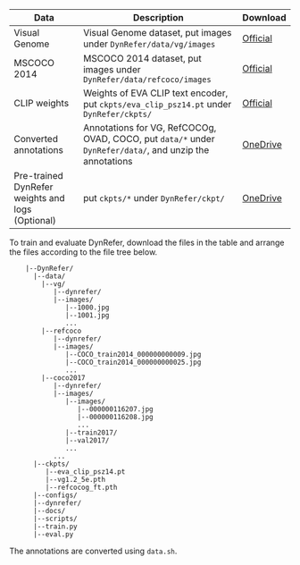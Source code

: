  | Data                        | Description                                                               | Download                                                                |
  | -------------------------------------- | ---------------------------------------------------------------------- | --------------------------------------------------------------------- |
  | Visual Genome  | Visual Genome dataset, put images under `DynRefer/data/vg/images`  | [Official](https://homes.cs.washington.edu/~ranjay/visualgenome/api.html)   
| MSCOCO 2014 | MSCOCO 2014 dataset, put images under `DynRefer/data/refcoco/images`       | [Official](https://cocodataset.org/#home) |
| CLIP weights | Weights of EVA CLIP text encoder, put `ckpts/eva_clip_psz14.pt` under `DynRefer/ckpts/` | [Official](https://huggingface.co/BAAI/EVA/blob/main/eva_clip_psz14.pt) |
| Converted annotations | Annotations for VG, RefCOCOg, OVAD, COCO, put `data/*` under `DynRefer/data/`, and unzip the annotations | [OneDrive](https://mailsucasaccn-my.sharepoint.com/:f:/g/personal/zhaoyuzhong20_mails_ucas_ac_cn/EkLua8BRCwRKq_DE8r9SGYABZWrTS1Rr8VXJNMX5FMHa6Q?e=FX4Tgn) |
| Pre-trained DynRefer weights and logs (Optional) | put `ckpts/*` under `DynRefer/ckpt/` | [OneDrive](https://mailsucasaccn-my.sharepoint.com/:f:/g/personal/zhaoyuzhong20_mails_ucas_ac_cn/EkLua8BRCwRKq_DE8r9SGYABZWrTS1Rr8VXJNMX5FMHa6Q?e=FX4Tgn) |


To train and evaluate DynRefer, download the files in the table and arrange the files according to the file tree below.

```text
    |--DynRefer/
      |--data/
        |--vg/
           |--dynrefer/
           |--images/
              |--1000.jpg
              |--1001.jpg
              ...
        |--refcoco
           |--dynrefer/
           |--images/
              |--COCO_train2014_000000000009.jpg
              |--COCO_train2014_000000000025.jpg
              ...
        |--coco2017
           |--dynrefer/
           |--images/
              |--images/
                 |--000000116207.jpg
                 |--000000116208.jpg
                 ...
              |--train2017/
              |--val2017/
              ...
           ...
      |--ckpts/
         |--eva_clip_psz14.pt
         |--vg1.2_5e.pth
         |--refcocog_ft.pth
      |--configs/
      |--dynrefer/
      |--docs/
      |--scripts/
      |--train.py
      |--eval.py
```
The annotations are converted using `data.sh`.
